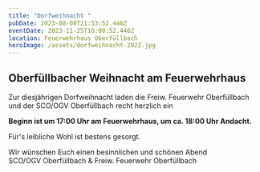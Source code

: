 ```yaml
---
title: "Dorfweihnacht "
pubDate: 2023-08-08T21:53:52.446Z
eventDate: 2023-11-25T16:00:52.446Z
location: Feuerwehrhaus Oberfüllbach
heroImage: /assets/dorfweihnacht-2022.jpg
---
```

## O﻿berfüllbacher Weihnacht am Feuerwehrhaus

Z﻿ur diesjährigen Dorfweihnacht laden die Freiw. Feuerwehr Oberfüllbach und  der S﻿CO/OGV Oberfüllbach recht herzlich ein

**B﻿eginn ist um 17:00 Uhr am Feuerwehrhaus, um ca. 18:00 Uhr Andacht.**

F﻿ür's leibliche Wohl ist bestens gesorgt.

W﻿ir wünschen Euch einen besinnlichen und schönen Abend\
S﻿CO/OGV Oberfüllbach & Freiw. Feuerwehr Oberfüllbach